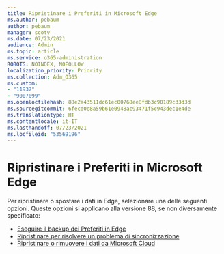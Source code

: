 ```yaml
---
title: Ripristinare i Preferiti in Microsoft Edge
ms.author: pebaum
author: pebaum
manager: scotv
ms.date: 07/23/2021
audience: Admin
ms.topic: article
ms.service: o365-administration
ROBOTS: NOINDEX, NOFOLLOW
localization_priority: Priority
ms.collection: Adm_O365
ms.custom:
- "11937"
- "9007099"
ms.openlocfilehash: 88e2a43511dc61ec00768ee8fdb3c90189c33d3d
ms.sourcegitcommit: 6fecd0e8a59b61e0948ac93471f5c943dec1e4de
ms.translationtype: HT
ms.contentlocale: it-IT
ms.lasthandoff: 07/23/2021
ms.locfileid: "53569196"
---
```

# <a name="reset-favorites-in-microsoft-edge"></a>Ripristinare i Preferiti in Microsoft Edge

Per ripristinare o spostare i dati in Edge, selezionare una delle seguenti opzioni. Queste opzioni si applicano alla versione 88, se non diversamente specificato: 

- [Eseguire il backup dei Preferiti in Edge](/deployedge/edge-learnmore-reset-data-in-cloud#back-up-your-favorites)
- [Ripristinare per risolvere un problema di sincronizzazione](/deployedge/edge-learnmore-reset-data-in-cloud#perform-a-reset-to-fix-a-synchronization-problem)
- [Ripristinare o rimuovere i dati da Microsoft Cloud](/deployedge/edge-learnmore-reset-data-in-cloud#perform-a-reset-to-remove-your-data-from-microsofts-cloud)